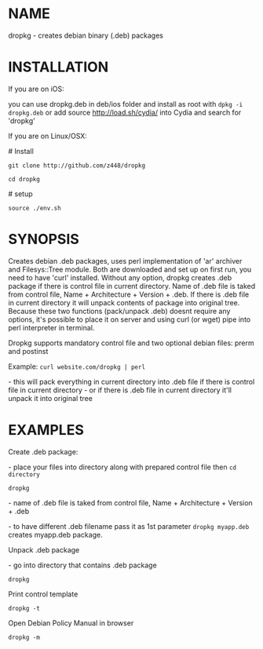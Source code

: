 # NAME

dropkg - creates debian binary (.deb) packages

# INSTALLATION

If you are on iOS:

you can use dropkg.deb in deb/ios folder and install as root with `dpkg -i dropkg.deb` or add source http://load.sh/cydia/ into Cydia and search for 'dropkg'

If you are on Linux/OSX:

\# Install

`git clone http://github.com/z448/dropkg`

`cd dropkg`

\# setup

`source ./env.sh`

# SYNOPSIS

Creates debian .deb packages, uses perl implementation of 'ar' archiver and Filesys::Tree module. Both are downloaded and set up on first run, you need to have 'curl' installed. Without any option, dropkg creates .deb package if there is control file in current directory. Name of .deb file is taked from control file, Name + Architecture + Version + .deb. If there is .deb file in current directory it will unpack contents of package into original tree. Because these two functions (pack/unpack .deb) doesnt require any options, it's possible to place it on server and using curl (or wget) pipe into perl interpreter in terminal. 

Dropkg supports mandatory control file and two optional debian files: prerm and postinst

Example: `curl website.com/dropkg | perl`

\- this will pack everything in current directory into .deb file if there is control file in current directory
\- or if there is .deb file in current directory it'll unpack it into original tree

# EXAMPLES

Create .deb package:

\- place your files into directory along with prepared control file then `cd directory`

`dropkg`

\- name of .deb file is taked from control file, Name + Architecture + Version + .deb

\- to have different .deb filename pass it as 1st parameter `dropkg myapp.deb` creates myapp.deb package. 

Unpack .deb package

\- go into directory that contains .deb package

`dropkg`

Print control template

`dropkg -t`

Open Debian Policy Manual in browser 

`dropkg -m`
